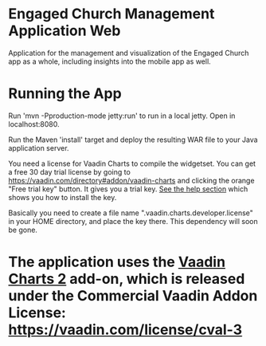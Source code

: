 Engaged Church Management Application Web
=========================================
Application for the management and visualization of the Engaged Church app as a whole, including insights into the mobile app as well.

Running the App
==
Run 'mvn -Pproduction-mode jetty:run' to run in a local jetty. Open in localhost:8080.

Run the Maven 'install' target and deploy the resulting WAR file to your Java application server.

You need a license for Vaadin Charts to compile the widgetset. You can get a free 30 day trial license by going to https://vaadin.com/directory#addon/vaadin-charts and clicking the orange "Free trial key" button. It gives you a trial key. [See the help section](https://vaadin.com/directory/help/installing-cval-license) which shows you how to install the key.

Basically you need to create a file name ".vaadin.charts.developer.license" in your HOME directory, and place the key there.  This dependency will soon be gone.

The application uses the [Vaadin Charts 2](https://vaadin.com/charts) add-on, which is released under the Commercial Vaadin Addon License: https://vaadin.com/license/cval-3
=======
